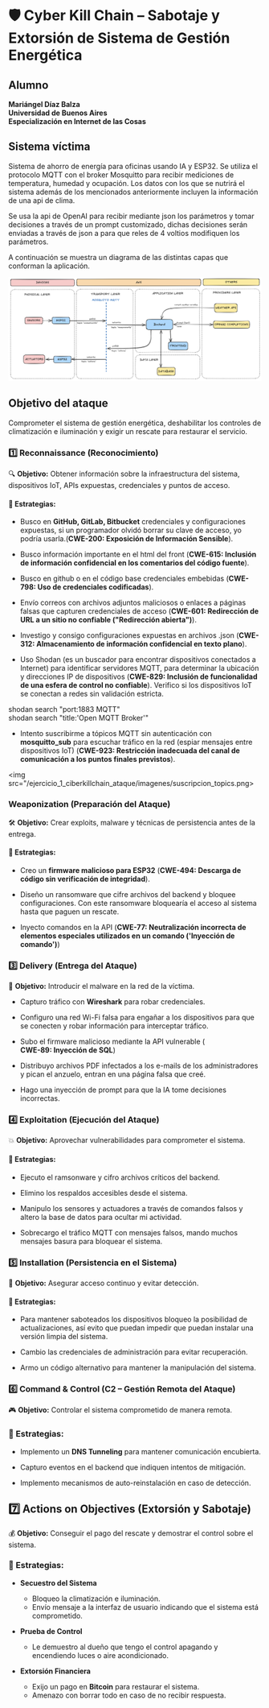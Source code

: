 # 🛡️ Cyber Kill Chain – Sabotaje y Extorsión de Sistema de Gestión Energética

## Alumno

**Mariángel Díaz Balza** <br>
**Universidad de Buenos Aires**<br>
**Especialización en Internet de las Cosas**<br>

## Sistema víctima

Sistema de ahorro de energía para oficinas usando IA y ESP32. Se utiliza el protocolo MQTT con el broker Mosquitto para recibir mediciones de temperatura, humedad y ocupación. Los datos con los que se nutrirá el sistema además de los mencionados anteriormente incluyen la información de una api de clima.

Se usa la api de OpenAI para recibir mediante json los parámetros y tomar decisiones a través de un prompt customizado, dichas decisiones serán enviadas a través de json a para que reles de 4 voltios modifiquen los parámetros.

A continuación se muestra un diagrama de las distintas capas que conforman la aplicación.

<img src="/CIBS/ejercicio_1_ciberkillchain_ataque/imagenes/diagramaTF.png">

## Objetivo del ataque

Comprometer el sistema de gestión energética, deshabilitar los controles de climatización e iluminación y exigir un rescate para restaurar el servicio.

### 1️⃣ Reconnaissance (Reconocimiento)

🔍 **Objetivo:** Obtener información sobre la infraestructura del sistema, dispositivos IoT, APIs expuestas, credenciales y puntos de acceso.

#### 🔹 Estrategias:

- Busco en **GitHub, GitLab, Bitbucket** credenciales y configuraciones expuestas, si un programador olvidó borrar su clave de acceso, yo podría usarla.(**CWE-200: Exposición de Información Sensible**).

- Busco información importante en el html del front (**CWE-615: Inclusión de información confidencial en los comentarios del código fuente**).

- Busco en github o en el código base credenciales embebidas (**CWE-798: Uso de credenciales codificadas**).

- Envío correos con archivos adjuntos maliciosos o enlaces a páginas falsas que capturen credenciales de acceso (**CWE-601: Redirección de URL a un sitio no confiable ("Redirección abierta")**).

- Investigo y consigo configuraciones expuestas en archivos .json (**CWE-312: Almacenamiento de información confidencial en texto plano**). 

- Uso Shodan (es un buscador para encontrar dispositivos conectados a Internet) para identificar servidores MQTT, para determinar la ubicación y direcciones IP de dispositivos (**CWE-829: Inclusión de funcionalidad de una esfera de control no confiable**). Verifico si los dispositivos IoT se conectan a redes sin validación estricta.<br>

shodan search "port:1883 MQTT"  <br>
shodan search "title:'Open MQTT Broker'"  <br>

- Intento suscribirme a tópicos MQTT sin autenticación con **mosquitto_sub** para escuchar tráfico en la red (espiar mensajes entre dispositivos IoT) (**CWE-923: Restricción inadecuada del canal de comunicación a los puntos finales previstos**).


<img src="/ejercicio_1_ciberkillchain_ataque/imagenes/suscripcion_topics.png>

### Weaponization (Preparación del Ataque)

🛠 **Objetivo:** Crear exploits, malware y técnicas de persistencia antes de la entrega.

#### 🔹 Estrategias:

- Creo un **firmware malicioso para ESP32** (**CWE-494: Descarga de código sin verificación de integridad**).

- Diseño un ransomware que cifre archivos del backend y bloquee configuraciones. Con este ransomware bloquearía el acceso al sistema hasta que paguen un rescate.

- Inyecto comandos en la API (**CWE-77: Neutralización incorrecta de elementos especiales utilizados en un comando ('Inyección de comando')**)

### **3️⃣ Delivery (Entrega del Ataque)**

📩 **Objetivo:** Introducir el malware en la red de la víctima. 

- Capturo tráfico con **Wireshark** para robar credenciales.

- Configuro una red Wi-Fi falsa para engañar a los dispositivos para que se conecten y robar información para interceptar tráfico. 

- Subo el firmware malicioso mediante la API vulnerable (		
**CWE-89: Inyección de SQL**)

- Distribuyo archivos PDF infectados a los e-mails de los administradores y pican el anzuelo, entran en una página falsa que creé.

- Hago una inyección de prompt para que la IA tome decisiones incorrectas.


### 4️⃣ Exploitation (Ejecución del Ataque)  

💥 **Objetivo:** Aprovechar vulnerabilidades para comprometer el sistema.  

#### 🔹 Estrategias:

- Ejecuto el ramsonware y cifro archivos críticos del backend.

- Elimino los respaldos accesibles desde el sistema.

- Manipulo los sensores y actuadores a través de comandos falsos y altero la base de datos para ocultar mi actividad.  

- Sobrecargo el tráfico MQTT con mensajes falsos, mando muchos mensajes basura para bloquear el sistema.

### 5️⃣ Installation (Persistencia en el Sistema)  

🔗 **Objetivo:** Asegurar acceso continuo y evitar detección.  

#### 🔹 Estrategias:

- Para mantener saboteados los dispositivos bloqueo la posibilidad de actualizaciones, así evito que puedan impedir que puedan instalar una versión limpia del sistema.

- Cambio las credenciales de administración para evitar recuperación.

- Armo un código alternativo para mantener la manipulación del sistema.

### 6️⃣ Command & Control (C2 – Gestión Remota del Ataque)  
🎮 **Objetivo:** Controlar el sistema comprometido de manera remota.  

### 🔹 Estrategias:

- Implemento un **DNS Tunneling** para mantener comunicación encubierta.  

- Capturo eventos en el backend que indiquen intentos de mitigación.  

- Implemento mecanismos de auto-reinstalación en caso de detección.  


## 7️⃣ Actions on Objectives (Extorsión y Sabotaje)  
💰 **Objetivo:** Conseguir el pago del rescate y demostrar el control sobre el sistema.  

### 🔹 Estrategias:

- **Secuestro del Sistema**

  - Bloqueo  la climatización e iluminación.  
  - Envío mensaje a la interfaz de usuario indicando que el sistema está comprometido.  

- **Prueba de Control**
  - Le demuestro al dueño que tengo el control apagando y encendiendo luces o aire acondicionado.

- **Extorsión Financiera**
  - Exijo un pago en **Bitcoin** para restaurar el sistema.  
  - Amenazo con borrar todo en caso de no recibir respuesta.  


